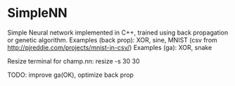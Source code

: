 # SimpleNN
Simple Neural network implemented in C++, trained using back propagation or genetic algorithm.
Examples (back prop): XOR, sine, MNIST (csv from http://pjreddie.com/projects/mnist-in-csv/)
Examples (ga): XOR, snake 

Resize terminal for champ.nn:
resize -s 30 30 

TODO: improve ga(OK), optimize back prop
